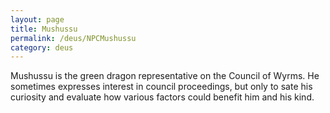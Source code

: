 ```yaml
---
layout: page
title: Mushussu
permalink: /deus/NPCMushussu
category: deus
---
```

Mushussu is the green dragon representative on the Council of Wyrms. He sometimes expresses interest in council proceedings, but only to sate his curiosity and evaluate how various factors could benefit him and his kind.
